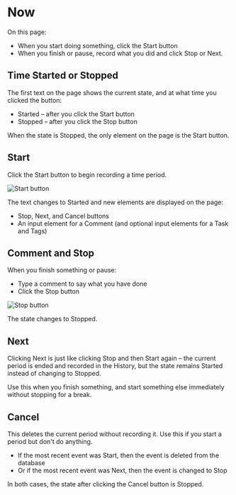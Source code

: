 # Now

On this page:

- When you start doing something, click the Start button
- When you finish or pause, record what you did and click Stop or Next.

## Time Started or Stopped

The first text on the page shows the current state, and at what time you clicked the button:

- Started &ndash; after you click the Start button
- Stopped &ndash; after you click the Stop button

When the state is Stopped, the only element on the page is the Start button.

## Start

Click the Start button to begin recording a time period.

![Start button](start)

The text changes to Started and new elements are displayed on the page:

- Stop, Next, and Cancel buttons
- An input element for a Comment (and optional input elements for a Task and Tags)

## Comment and Stop

When you finish something or pause:

- Type a comment to say what you have done
- Click the Stop button

![Stop button](stop)

The state changes to Stopped.

## Next

Clicking Next is just like clicking Stop and then Start again &ndash;
the current period is ended and recorded in the History,
but the state remains Started instead of changing to Stopped.

Use this when you finish something, and start something else immediately without stopping for a break.

## Cancel

This deletes the current period without recording it.
Use this if you start a period but don't do anything.

- If the most recent event was Start, then the event is deleted from the database
- Or if the most recent event was Next, then the event is changed to Stop

In both cases, the state after clicking the Cancel button is Stopped.
